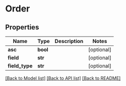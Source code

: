 # Order

## Properties
Name | Type | Description | Notes
------------ | ------------- | ------------- | -------------
**asc** | **bool** |  | [optional] 
**field** | **str** |  | [optional] 
**field_type** | **str** |  | [optional] 

[[Back to Model list]](../README.md#documentation-for-models) [[Back to API list]](../README.md#documentation-for-api-endpoints) [[Back to README]](../README.md)


